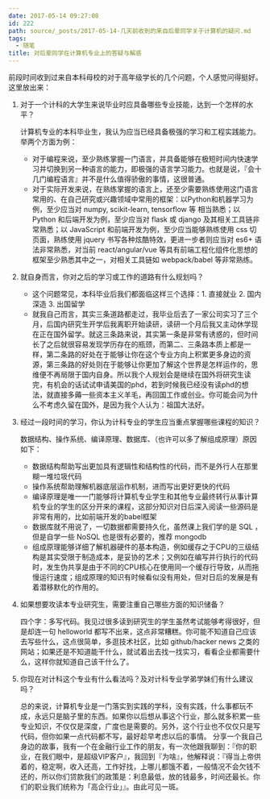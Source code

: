 ```yaml
---
date: 2017-05-14 09:27:08
id: 222
path: source/_posts/2017-05-14-几天前收到的来自后辈同学关于计算机的疑问.md
tags:
  - 随笔
title: 对后辈同学在计算机专业上的答疑与解惑
---
```


前段时间收到过来自本科母校的对于高年级学长的几个问题，个人感觉问得挺好。这里放出来：

1. 对于一个计科的大学生来说毕业时应具备哪些专业技能，达到一个怎样的水平？

	计算机专业的本科毕业生，我认为应当已经具备极强的学习和工程实践能力。举两个方面为例：

	<!--more-->
	
	- 对于编程来说，至少熟练掌握一门语言，并具备能够在极短时间内快速学习并切换到另一种语言的能力，即极强的语言学习能力。也就是说，『会十几门编程语言』并不是什么值得骄傲的事情，这很普通。
	- 对于实际开发来说，在熟练掌握的语言上，还至少需要熟练使用这门语言常用的、在自己研究或兴趣领域中常用的框架：以Python和机器学习为例，至少应当对 numpy, scikit-learn, tensorflow 等 相当熟悉；以 Python 和后端开发为例，至少应当对 flask 或 django 及其相关工具链非常熟悉；以 JavaScript 和前端开发为例，至少应当能够熟练使用 css 切页面，熟练使用 jquery 书写各种炫酷特效，更进一步者则应当对 es6+ 语法非常熟悉，对当前 react/angular/vue 等具有前端工程化组件化思想的框架至少熟悉其中之一，对相关工具链如 webpack/babel 等非常熟练。

2. 就自身而言，你对之后的学习或工作的道路有什么规划吗？
	
	- 这个问题常见，本科毕业后我们都面临这样三个选择：1. 直接就业 2. 国内深造 3. 出国留学
	- 就我自己而言，其实三条道路都走过，我毕业后去了一家公司实习了三个月，后国内研究生开学后我离职开始读研，读研一个月后我又主动休学现在正在国外留学。就这三条路来说，其实第一条是非常有诱惑的，但时间长了之后就很容易发现学历存在的瓶颈，而第二、三条路本质上都是一样，第二条路的好处在于能够让你在这个专业方向上积累更多身边的资源，第三条路的好处则在于能够让你更加了解这个世界是怎样运作的，思维便不再局限于国内自身。所以我个人规划会是继续在国外将研究生读完，有机会的话试试申请美国的phd，若到时候我已经没有读phd的想法，就直接多薅一些资本主义羊毛，再回国工作或创业。你可能会问为什么不考虑久留在国外，是因为我个人认为：祖国大法好。

3. 经过一段时间的学习，你认为计科专业的学生应当重点掌握哪些课程的知识？
	
	数据结构、操作系统、编译原理、数据库、（也许可以多了解组成原理）原因如下：
	- 数据结构帮助写出更加具有逻辑性和结构性的代码，而不是外行人在那里糊一堆垃圾代码
	- 操作系统帮助理解机器底层运作机制，进而写出更好更快的代码
	- 编译原理是唯一一门能够将计算机专业学生和其他专业最终转行从事计算机专业的学生的区分开来的课程，这部分知识对日后深入阅读一些源码是非常有用的，比如前端开发的babel框架
	- 数据库就不用说了，一切数据都需要持久化，虽然课上我们学的是 SQL ，但是自学一些 NoSQL 也是很有必要的，推荐 mongodb
	- 组成原理能够详细了解机器硬件的基本构造，例如缓存之于CPU的三级结构是其实受限于制造成本，是妥协的艺术；又例如在编写并行执行的代码时，发生伪共享是由于不同的CPU核心在使用同一个缓存行导致，从而拖慢运行速度；组成原理的知识有时候看似没有用处，但对日后的发展是有着潜移默化的作用的。

4. 如果想要攻读本专业研究生，需要注重自己哪些方面的知识储备？

	四个字：多写代码。我见过很多读到研究生的学生虽然考试能够考得很好，但是却连一句 helloworld 都写不出来，这点非常糟糕。你可能不知道自己应该去写些什么，这点很简单，多逛技术社区，比如 github/hacker news 之类的网站；如果还是不知道能干什么，就试着出去找一找实习，看看企业都需要什么，这样你就知道自己该干什么了。

5. 你现在对计科这个专业有什么看法吗？及对计科专业学弟学妹们有什么建议吗？

	总的来说，计算机专业是一门落实到实践的学科，没有实践，什么事都玩不成，永远只是脑子里的东西。如果你以后想从事这个行业，那么就多积累一些专业知识，不仅仅是深度，广度也是需要的。另外，这个行业也不仅仅只是写代码，但你如果一点代码都不写，最好趁早考虑以后的事情。
	分享一个我自己身边的故事，我有一个在金融行业工作的朋友，有一次他跟我聊到：『你的职业，在我们眼中，是超级VIP客户』，我回到『为啥』，他解释说：『得当上帝供着的，稳定啊，收入还高，工作好找，上哪儿都饿不着，一般情况不会欠钱不还的，所以你们贷款我们的政策是：利息最低，放的钱最多，时间还最长。你们的职业我们统称为「高企行业」』。由此可见一斑。
